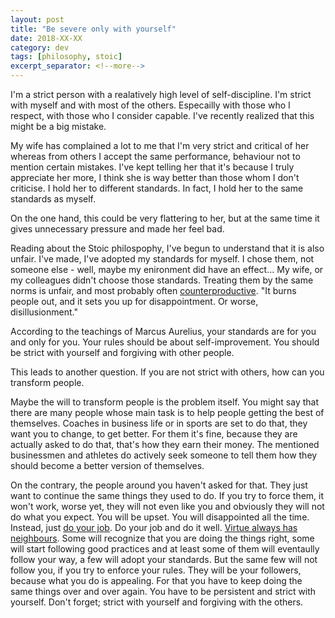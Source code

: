 ```yaml
---
layout: post
title: "Be severe only with yourself"
date: 2018-XX-XX
category: dev
tags: [philosophy, stoic]
excerpt_separator: <!--more-->
---
```

I'm a strict person with a realatively high level of self-discipline. I'm strict with myself and with most of the others. Especailly with those who I respect, with those who I consider capable. I've recently realized that this might be a big mistake.
<!--more-->

My wife has complained a lot to me that I'm very strict and critical of her whereas from others I accept the same performance, behaviour not to mention certain mistakes. I've kept telling her that it's because I truly appreciate her more, I think she is way better than those whom I don't criticise. I hold her to different standards. In fact, I hold her to the same standards as myself.

On the one hand, this could  be very flattering to her, but at the same time it gives unnecessary pressure and made her feel bad. 

Reading about the Stoic philospophy, I've begun to understand that it is also unfair. I've made, I've adopted my standards for myself. I chose them, not someone else - well, maybe my enironment did have an effect... My wife, or my colleagues didn't choose those standards. Treating them by the same norms is unfair, and most probably often [counterproductive](https://www.buzzsprout.com/202128/839327-be-severe-only-with-yourself). "It burns people out, and it sets you up for disappointment. Or worse, disillusionment." 

According to the teachings of Marcus Aurelius, your standards are for you and only for you. Your rules should be about self-improvement. You should be strict with yourself and forgiving with other people.

This leads to another question. If you are  not strict with others, how can you transform people.

Maybe the will to transform people is the problem itself. You might say that there are many people whose main task is to help people getting the best of themselves. Coaches in business life or in sports are set to do that, they want you to change, to get better. For them it's fine, because they are actually asked to do that, that's how they earn their money. The mentioned businessmen and athletes do actively seek someone to tell them how they should become a better version of themselves.

On the contrary, the people around you haven't asked for that. They just want to continue the same things they used to do. If you try to force them, it won't work, worse yet, they will not even like you and obviously they will not do what you expect. You will be upset. You will disappointed all the time. Instead, just [do your job](). Do your job and do it well. [Virtue always has neighbours](). Some will recognize that you are doing the things right, some will start following good practices and at least some of them will eventaully follow your way, a few will adopt your standards. But the same few will not follow you, if you try to enforce your rules. They will be your followers,  because what you do is appealing. For that you have to keep doing the same things over and over again. You have to be persistent and strict with yourself. Don't forget; strict with yourself and forgiving with the others.
